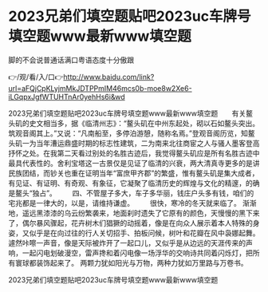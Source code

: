 # 2023兄弟们填空题贴吧2023uc车牌号填空题www最新www填空题
脚的不会说普通话满口粤语态度十分傲跟

👉/观/看/入/口👉http://www.baidu.com/link?url=aFQjCpKLyjmMkJDTPPmIM46mcs0b-moe8w2Xe6-iLGqpxJgfWTUHTnAr0yehHs6i&wd

2023兄弟们填空题贴吧2023uc车牌号填空题www最新www填空题　　有关鳌头矶的史文相当多，据《临清州志》：“鳌头矶在中州东起处，砌以石如鳌头突出。筑观音阁其上。”又说：“凡南船至，多停泊游憩，随称名焉。”登观音阁历览，知鳌头矶一为当年漕运鼎盛时期的标志性建筑，二为南来北往商宦之人与骚人墨客登高抒怀之处。在我第二天看过别处的名胜古迹后，我觉得鳌头矶应是所有名胜古迹中最具代表性的。舍利宝塔这一古景仅是见证了临清的兴衰，两大清真寺更多的是讲民族团结，而钞关也重在证明当年“富庶甲齐郡”的繁盛，惟有鳌头矶是集大成者，有见证、有证明、有奇观、有象征，它凝聚了临清历史的辉煌与文化的精邃，的确是鳌头“独占”。
　　四、不管屋子多大，车子多华丽，钱庄户头多有钱，咱们的宅兆都是一律大的，以是，请维持谦虚。
　　很快，寒冷的冬天就来临了。
渐渐地，遥远黑漆漆的乌云纷繁袭来，地面刹时遗失了它原有的颜色，天慢慢的黑下来了，偶尔暴风骤起，花卉树木们猖獗的动摇着，像是在向众人展示着本人特殊的身姿，又似乎是在向过往的行人关切招手、拍板问候，树叶和花瓣在风中袅娜起舞。遽然咔嚓一声音，像是天际被炸开了一起口儿，又似乎是从边远的天涯传来的声响，一起闪电划破漫空，雷声搀和着闪电像一场浮华的交响诗共同着闪烁灯，把所有寰球都装饰起来了。
两颗力犹如阳光与万物，两种力犹如万里路与万卷书。

2023兄弟们填空题贴吧2023uc车牌号填空题www最新www填空题
